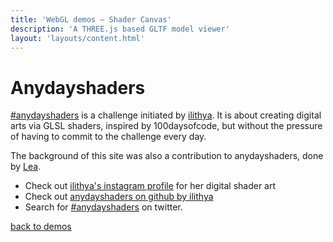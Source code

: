 ```yaml
---
title: 'WebGL demos – Shader Canvas'
description: 'A THREE.js based GLTF model viewer'
layout: 'layouts/content.html'
---
```


# Anydayshaders

[#anydayshaders](https://twitter.com/search?q=anydayshaders) is a challenge initiated by [ilithya](https://twitter.com/ilithya_net/). It is about creating digital arts via GLSL shaders, inspired by 100daysofcode, but without the pressure of having to commit to the challenge every day.

The background of this site was also a contribution to anydayshaders, done by [Lea](https://terabaud.github.io/).

- Check out [ilithya's instagram profile](https://www.instagram.com/ilithya_net/) for her digital shader art
- Check out [anydayshaders on github by ilithya](https://github.com/ilithya/anydayshaders)
- Search for [#anydayshaders](https://twitter.com/search?q=anydayshaders) on twitter.

[back to demos](../)
